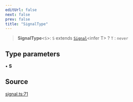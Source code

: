 ```yaml
---
editUrl: false
next: false
prev: false
title: "SignalType"
---
```


> **SignalType**\<`S`\>: `S` extends [`Signal`](Signal.md)\<infer T\> ? `T` : `never`

## Type parameters

• **S**

## Source

[signal.ts:71](https://github.com/nodenogg-in/alpha-p2p/blob/2cff8cc/packages/statekit/src/signal.ts#L71)
